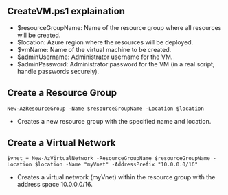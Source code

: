 ## CreateVM.ps1 explaination

- $resourceGroupName: Name of the resource group where all resources will be created.
- $location: Azure region where the resources will be deployed.
- $vmName: Name of the virtual machine to be created.
- $adminUsername: Administrator username for the VM.
- $adminPassword: Administrator password for the VM (in a real script, handle passwords securely).


## Create a Resource Group

```
New-AzResourceGroup -Name $resourceGroupName -Location $location
```

- Creates a new resource group with the specified name and location.

## Create a Virtual Network

```
$vnet = New-AzVirtualNetwork -ResourceGroupName $resourceGroupName -Location $location -Name "myVnet" -AddressPrefix "10.0.0.0/16"
```

- Creates a virtual network (myVnet) within the resource group with the address space 10.0.0.0/16.
